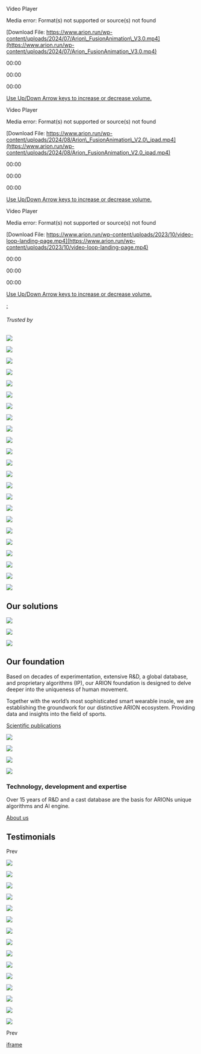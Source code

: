 Video Player

Media error: Format(s) not supported or source(s) not found

[Download File: https://www.arion.run/wp-content/uploads/2024/07/Arion\_FusionAnimation\_V3.0.mp4](https://www.arion.run/wp-content/uploads/2024/07/Arion_FusionAnimation_V3.0.mp4)

00:00

00:00

00:00

[Use Up/Down Arrow keys to increase or decrease volume.](javascript:void(0);)

Video Player

Media error: Format(s) not supported or source(s) not found

[Download File: https://www.arion.run/wp-content/uploads/2024/08/Arion\_FusionAnimation\_V2.0\_ipad.mp4](https://www.arion.run/wp-content/uploads/2024/08/Arion_FusionAnimation_V2.0_ipad.mp4)

00:00

00:00

00:00

[Use Up/Down Arrow keys to increase or decrease volume.](javascript:void(0);)

Video Player

Media error: Format(s) not supported or source(s) not found

[Download File: https://www.arion.run/wp-content/uploads/2023/10/video-loop-landing-page.mp4](https://www.arion.run/wp-content/uploads/2023/10/video-loop-landing-page.mp4)

00:00

00:00

00:00

[Use Up/Down Arrow keys to increase or decrease volume.](javascript:void(0);)

[;](https://www.arion.run/#)

###### Trusted by

![](https://www.arion.run/wp-content/uploads/2023/07/tu_e-small-icon.png)

![](https://www.arion.run/wp-content/uploads/2023/07/tno-greyscale.png)

![](https://www.arion.run/wp-content/uploads/2023/07/maastricht-greyscale.png)

![](https://www.arion.run/wp-content/uploads/2023/07/luxembourgh-small-icon.png)

![](https://www.arion.run/wp-content/uploads/2023/07/loughborough-small-icon.png)

![](https://www.arion.run/wp-content/uploads/2023/07/adidas-greyscale.png)

![](https://www.arion.run/wp-content/uploads/2023/07/asics-greyscale.png)

![](https://www.arion.run/wp-content/uploads/2023/07/intersportlogo-small-icon.png)

![](https://www.arion.run/wp-content/uploads/2023/07/runnersworld-small-icon.png)

![](https://www.arion.run/wp-content/uploads/2023/07/tu_e-small-icon.png)

![](https://www.arion.run/wp-content/uploads/2023/07/tno-greyscale.png)

![](https://www.arion.run/wp-content/uploads/2023/07/maastricht-greyscale.png)

![](https://www.arion.run/wp-content/uploads/2023/07/luxembourgh-small-icon.png)

![](https://www.arion.run/wp-content/uploads/2023/07/loughborough-small-icon.png)

![](https://www.arion.run/wp-content/uploads/2023/07/adidas-greyscale.png)

![](https://www.arion.run/wp-content/uploads/2023/07/asics-greyscale.png)

![](https://www.arion.run/wp-content/uploads/2023/07/intersportlogo-small-icon.png)

![](https://www.arion.run/wp-content/uploads/2023/07/runnersworld-small-icon.png)

![](https://www.arion.run/wp-content/uploads/2023/07/tu_e-small-icon.png)

![](https://www.arion.run/wp-content/uploads/2023/07/tno-greyscale.png)

![](https://www.arion.run/wp-content/uploads/2023/07/maastricht-greyscale.png)

![](https://www.arion.run/wp-content/uploads/2023/07/luxembourgh-small-icon.png)

![](https://www.arion.run/wp-content/uploads/2023/07/loughborough-small-icon.png)

## Our solutions

[![](https://www.arion.run/wp-content/uploads/2024/07/For-customers.png)](https://www.arion.run/sport-brands-and-sporting-goods-retailers/)

[![](https://www.arion.run/wp-content/uploads/2024/07/For-athletes.png)](https://www.arion.run/arion-pro)

[![](https://www.arion.run/wp-content/uploads/2024/10/For-business@4x.png)](https://www.arion.run/partner)

## Our foundation

Based on decades of experimentation, extensive R&D, a global database, and proprietary algorithms (IP), our ARION foundation is designed to delve deeper into the uniqueness of human movement.

Together with the world’s most sophisticated smart wearable insole, we are establishing the groundwork for our distinctive ARION ecosystem. Providing data and insights into the field of sports.

[Scientific publications](https://www.arion.run/library)

![](https://www.arion.run/wp-content/uploads/2023/07/ArionStudio_VideoAnimation-2.gif)

![](https://www.arion.run/wp-content/uploads/2024/07/Patents.png)

![](https://www.arion.run/wp-content/uploads/2024/07/15-years.png)

![](https://www.arion.run/wp-content/uploads/2024/07/85-million.png)

### Technology, development and expertise

Over 15 years of R&D and a cast database are the basis for ARIONs unique algorithms and AI engine.

[About us](https://www.arion.run/about)

## Testimonials

Prev

![](https://www.arion.run/wp-content/uploads/2024/08/Jaromir-compressed.png)

![](https://www.arion.run/wp-content/uploads/2024/08/Shane-compressed.png)

![](https://www.arion.run/wp-content/uploads/2024/08/Jill-compressed.png)

![](https://www.arion.run/wp-content/uploads/2024/08/Bashir-updated-compressed.png)

![](https://www.arion.run/wp-content/uploads/2024/08/Peter-updated-compressed-1.png)

![](https://www.arion.run/wp-content/uploads/2024/08/Dominik-updated-compressed.png)

![](https://www.arion.run/wp-content/uploads/2024/08/Jaromir-compressed.png)

![](https://www.arion.run/wp-content/uploads/2024/08/Shane-compressed.png)

![](https://www.arion.run/wp-content/uploads/2024/08/Jill-compressed.png)

![](https://www.arion.run/wp-content/uploads/2024/08/Bashir-updated-compressed.png)

![](https://www.arion.run/wp-content/uploads/2024/08/Peter-updated-compressed-1.png)

![](https://www.arion.run/wp-content/uploads/2024/08/Dominik-updated-compressed.png)

![](https://www.arion.run/wp-content/uploads/2024/08/Jaromir-compressed.png)

![](https://www.arion.run/wp-content/uploads/2024/08/Shane-compressed.png)

![](https://www.arion.run/wp-content/uploads/2024/08/Jill-compressed.png)

Prev

[iframe](https://www.google.com/recaptcha/api2/anchor?ar=1&k=6LdBOEUaAAAAAF1WI1Gr8a5-zyPChpSNEvOwhWsQ&co=aHR0cHM6Ly93d3cuYXJpb24ucnVuOjQ0Mw..&hl=en&v=X-oVtzDcTGjZVms4LEgykmCV&size=invisible&cb=robvx2xcainu)